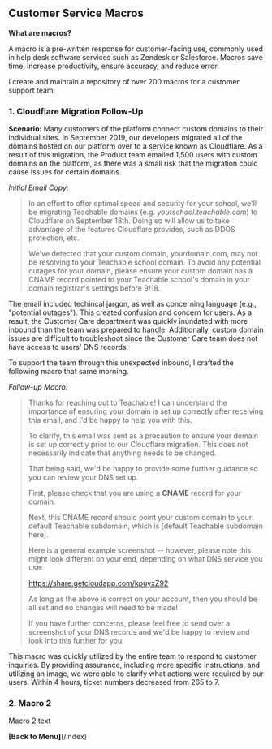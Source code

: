 ## Customer Service Macros

**What are macros?** 

A macro is a pre-written response for customer-facing use, commonly used in help desk software services such as Zendesk or Salesforce. Macros save time, increase productivity, ensure accuracy, and reduce error. 

I create and maintain a repository of over 200 macros for a customer support team. 

### 1. Cloudflare Migration Follow-Up

**Scenario:** Many customers of the platform connect custom domains to their individual sites. In September 2019, our developers migrated all of the domains hosted on our platform over to a service known as Cloudflare. As a result of this migration, the Product team emailed 1,500 users with custom domains on the platform, as there was a small risk that the migration could cause issues for certain domains.

*Initial Email Copy:*

>In an effort to offer optimal speed and security for your school, we'll be migrating Teachable domains (e.g. *yourschool.teachable.com*) to Cloudflare on September 18th. Doing so will allow us to take advantage of the features Cloudflare provides, such as DDOS protection, etc.
>
>We've detected that your custom domain, yourdomain.com, may not be resolving to your Teachable school domain. To avoid any potential outages for your domain, please ensure your custom domain has a CNAME record pointed to your Teachable school's domain in your domain registrar's settings before 9/18.

The email included techincal jargon, as well as concerning language (e.g., "potential outages"). This created confusion and concern for users. As a result, the Customer Care department was quickly inundated with more inbound than the team was prepared to handle. Additionally, custom domain issues are difficult to troubleshoot since the Customer Care team does not have access to users' DNS records.

To support the team through this unexpected inbound, I crafted the following macro that same morning.

*Follow-up Macro:*

>Thanks for reaching out to Teachable! I can understand the importance of ensuring your domain is set up correctly after receiving this email, and I'd be happy to help you with this.
>
>To clarify, this email was sent as a precaution to ensure your domain is set up correctly prior to our Cloudflare migration. This does not necessarily indicate that anything needs to be changed.
>
>That being said, we'd be happy to provide some further guidance so you can review your DNS set up.
>
>First, please check that you are using a **CNAME** record for your domain.
>
>Next, this CNAME record should point your custom domain to your default Teachable subdomain, which is [default Teachable subdomain here]. 
>
>Here is a general example screenshot -- however, please note this might look different on your end, depending on what DNS service you use:
>
>https://share.getcloudapp.com/kpuyxZ92
>
>As long as the above is correct on your account, then you should be all set and no changes will need to be made!
>
>If you have further concerns, please feel free to send over a screenshot of your DNS records and we'd be happy to review and look into this further for you.

This macro was quickly utilized by the entire team to respond to customer inquiries. By providing assurance, including more specific instructions, and utilizing an image, we were able to clarify what actions were required by our users. Within 4 hours, ticket numbers decreased from 265 to 7.

### 2. Macro 2

Macro 2 text

**[Back to Menu]**(/index)


